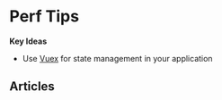 # Perf Tips

**Key Ideas**

- Use [Vuex](https://vuex.vuejs.org/) for state management in your application

## Articles
